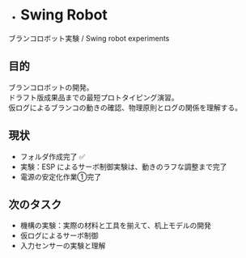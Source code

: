- # Swing Robot
ブランコロボット実験 / Swing robot experiments

## 目的
ブランコロボットの開発。  
ドラフト版成果品までの最短プロトタイピング演習。  
仮ログによるブランコの動きの確認、物理原則とログの関係を理解する。  

## 現状
- フォルダ作成完了 ✅
- 実験：ESP によるサーボ制御実験は、動きのラフな調整まで完了  
- 電源の安定化作業①完了  

## 次のタスク
- 機構の実験：実際の材料と工具を揃えて、机上モデルの開発  
- 仮ログによるサーボ制御  
- 入力センサーの実験と理解  
